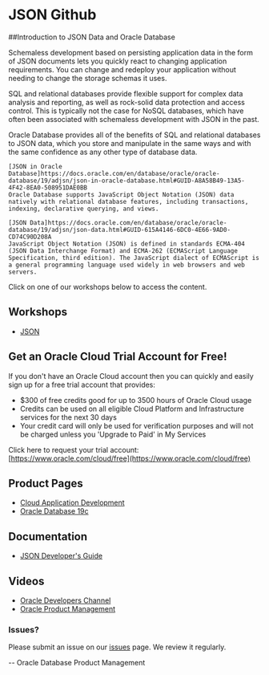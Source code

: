 # JSON Github

##Introduction to JSON Data and Oracle Database

Schemaless development based on persisting application data in the form of JSON documents lets you quickly react to changing application requirements. You can change and redeploy your application without needing to change the storage schemas it uses.

SQL and relational databases provide flexible support for complex data analysis and reporting, as well as rock-solid data protection and access control. This is typically not the case for NoSQL databases, which have often been associated with schemaless development with JSON in the past.

Oracle Database provides all of the benefits of SQL and relational databases to JSON data, which you store and manipulate in the same ways and with the same confidence as any other type of database data.

    [JSON in Oracle Database]https://docs.oracle.com/en/database/oracle/oracle-database/19/adjsn/json-in-oracle-database.html#GUID-A8A58B49-13A5-4F42-8EA0-508951DAE0BB
    Oracle Database supports JavaScript Object Notation (JSON) data natively with relational database features, including transactions, indexing, declarative querying, and views.

    [JSON Data]https://docs.oracle.com/en/database/oracle/oracle-database/19/adjsn/json-data.html#GUID-615A4146-6DC0-4E66-9AD0-CD74C90D208A
    JavaScript Object Notation (JSON) is defined in standards ECMA-404 (JSON Data Interchange Format) and ECMA-262 (ECMAScript Language Specification, third edition). The JavaScript dialect of ECMAScript is a general programming language used widely in web browsers and web servers.


Click on one of our workshops below to access the content.

## Workshops

- [JSON](https://oracle.github.io/learning-library/developer-library/oracle-db-features-for-developers/workshops/json-freetier)


## Get an Oracle Cloud Trial Account for Free!
If you don't have an Oracle Cloud account then you can quickly and easily sign up for a free trial account that provides:
- $300 of free credits good for up to 3500 hours of Oracle Cloud usage
- Credits can be used on all eligible Cloud Platform and Infrastructure services for the next 30 days
- Your credit card will only be used for verification purposes and will not be charged unless you 'Upgrade to Paid' in My Services

Click here to request your trial account: [https://www.oracle.com/cloud/free](https://www.oracle.com/cloud/free)

## Product Pages
- [Cloud Application Development](https://www.oracle.com/au/application-development/)
- [Oracle Database 19c](https://www.oracle.com/database/)

## Documentation
- [JSON Developer's Guide](https://docs.oracle.com/en/database/oracle/oracle-database/19/adjsn/intro-to-json-data-and-oracle-database.html#GUID-17642E43-7D87-4590-8870-06E9FDE9A6E9)

## Videos
- [Oracle Developers Channel](https://www.youtube.com/channel/UCdDhYMT2USoLdh4SZIsu_1g)
- [Oracle Product Management](https://www.youtube.com/channel/UCr6mzwq_gcdsefQWBI72wIQ)

### Issues?
Please submit an issue on our [issues](https://github.com/oracle/learning-library/issues) page.  We review it regularly.

-- Oracle Database Product Management
